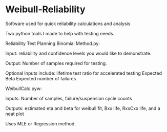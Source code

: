 # Weibull-Reliability
Software used for quick reliability calculations and analysis

Two python tools I made to help with testing needs.

Reliability Test Planning Binomial Method.py:
  
  Input: reliability and confidence levels you would like to demonstrate.
  
  Output: Number of samples required for testing.
  
  Optional Inputs include:
    lifetime test ratio for accelerated testing
    Expected Beta
    Expected number of failures
    
WeibullCalc.pyw:
  
  Inputs: Number of samples, failure/suspension cycle counts
  
  Outputs: estimated eta and beta for weibull fit, Bxx life, RxxCxx life, and a neat plot
  
  Uses MLE or Regression method.
